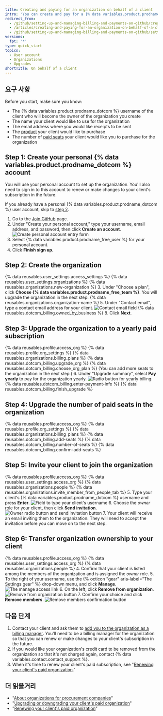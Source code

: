```yaml
---
title: Creating and paying for an organization on behalf of a client
intro: 'You can create and pay for a {% data variables.product.prodname_dotcom %} organization on behalf of a client.'
redirect_from:
  - /github/setting-up-and-managing-billing-and-payments-on-github/creating-and-paying-for-an-organization-on-behalf-of-a-client
  - /articles/creating-and-paying-for-an-organization-on-behalf-of-a-client
  - /github/setting-up-and-managing-billing-and-payments-on-github/setting-up-paid-organizations-for-procurement-companies/creating-and-paying-for-an-organization-on-behalf-of-a-client
versions:
  fpt: '*'
type: quick_start
topics:
  - User account
  - Organizations
  - Upgrades
shortTitle: On behalf of a client
---
```


## 요구 사항

Before you start, make sure you know:
- The {% data variables.product.prodname_dotcom %} username of the client who will become the owner of the organization you create
- The name your client would like to use for the organization
- The email address where you would like receipts to be sent
- The [product](/articles/github-s-products) your client would like to purchase
- The number of [paid seats](/articles/about-per-user-pricing/) your client would like you to purchase for the organization

## Step 1: Create your personal {% data variables.product.prodname_dotcom %} account

You will use your personal account to set up the organization. You'll also need to sign in to this account to renew or make changes to your client's subscription in the future.

If you already have a personal {% data variables.product.prodname_dotcom %} user account, skip to [step 2](#step-2-create-the-organization).

1. Go to the [Join GitHub](https://github.com/join) page.
2. Under "Create your personal account," type your username, email address, and password, then click **Create an account**. ![Create personal account entry form](/assets/images/help/billing/billing_create_your_personal_account_form.png)
3. Select {% data variables.product.prodname_free_user %} for your personal account.
4. Click **Finish sign up**.

## Step 2: Create the organization

{% data reusables.user_settings.access_settings %}
{% data reusables.user_settings.organizations %}
{% data reusables.organizations.new-organization %}
3. Under "Choose a plan", click **Choose {% data variables.product.prodname_free_team %}**. You will upgrade the organization in the next step.
{% data reusables.organizations.organization-name %}
5. Under "Contact email", type a contact email address for your client. ![Contact email field](/assets/images/help/organizations/contact-email-field.png)
{% data reusables.dotcom_billing.owned_by_business %}
8. Click **Next**.

## Step 3: Upgrade the organization to a yearly paid subscription


{% data reusables.profile.access_org %}
{% data reusables.profile.org_settings %}
{% data reusables.organizations.billing_plans %}
{% data reusables.dotcom_billing.upgrade_org %}
{% data reusables.dotcom_billing.choose_org_plan %} (You can add more seats to the organization in the next step.)
6. Under "Upgrade summary", select **Pay yearly** to pay for the organization yearly. ![Radio button for yearly billing](/assets/images/help/billing/choose-annual-billing-org-resellers.png)
{% data reusables.dotcom_billing.enter-payment-info %}
{% data reusables.dotcom_billing.finish_upgrade %}

## Step 4: Upgrade the number of paid seats in the organization

{% data reusables.profile.access_org %}
{% data reusables.profile.org_settings %}
{% data reusables.organizations.billing_plans %}
{% data reusables.dotcom_billing.add-seats %}
{% data reusables.dotcom_billing.number-of-seats %}
{% data reusables.dotcom_billing.confirm-add-seats %}

## Step 5: Invite your client to join the organization

{% data reusables.profile.access_org %}
{% data reusables.user_settings.access_org %}
{% data reusables.organizations.people %}
{% data reusables.organizations.invite_member_from_people_tab %}
5. Type your client's {% data variables.product.prodname_dotcom %} username and press **Enter**. ![Field to type your client's username](/assets/images/help/organizations/org-invite-modal.png)
6. Choose the *owner* role for your client, then click **Send invitation**. ![Owner radio button and send invitation button](/assets/images/help/organizations/add-owner-send-invite-reseller.png)
7. Your client will receive an email inviting them to the organization. They will need to accept the invitation before you can move on to the next step.

## Step 6: Transfer organization ownership to your client

{% data reusables.profile.access_org %}
{% data reusables.user_settings.access_org %}
{% data reusables.organizations.people %}
4. Confirm that your client is listed among the members of the organization and is assigned the *owner* role.
5. To the right of your username, use the {% octicon "gear" aria-label="The Settings gear" %} drop-down menu, and click **Manage**. ![The manage access link](/assets/images/help/organizations/member-manage-access.png)
6. On the left, click **Remove from organization**. ![Remove from organization button](/assets/images/help/organizations/remove-from-org-button.png)
7. Confirm your choice and click **Remove members**. ![Remove members confirmation button](/assets/images/help/organizations/confirm-remove-from-org.png)

## 다음 단계

1. Contact your client and ask them to [add you to the organization as a billing manager](/articles/adding-a-billing-manager-to-your-organization). You'll need to be a billing manager for the organization so that you can renew or make changes to your client's subscription in the future.
2. If you would like your organization's credit card to be removed from the organization so that it's not charged again, contact {% data variables.contact.contact_support %}.
3. When it's time to renew your client's paid subscription, see "[Renewing your client's paid organization](/articles/renewing-your-client-s-paid-organization)."

## 더 읽을거리

- "[About organizations for procurement companies](/articles/about-organizations-for-procurement-companies)"
- "[Upgrading or downgrading your client's paid organization](/articles/upgrading-or-downgrading-your-client-s-paid-organization)"
- "[Renewing your client's paid organization](/articles/renewing-your-client-s-paid-organization)"
